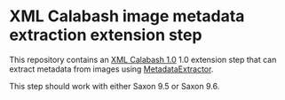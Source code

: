 # XML Calabash image metadata extraction extension step

This repository contains an
[XML Calabash 1.0](http://github.com/ndw/xmlcalabash1) 1.0 extension
step that can extract metadata from images using
[MetadataExtractor](https://drewnoakes.com/code/exif/).

This step should work with either Saxon 9.5 or Saxon 9.6.
